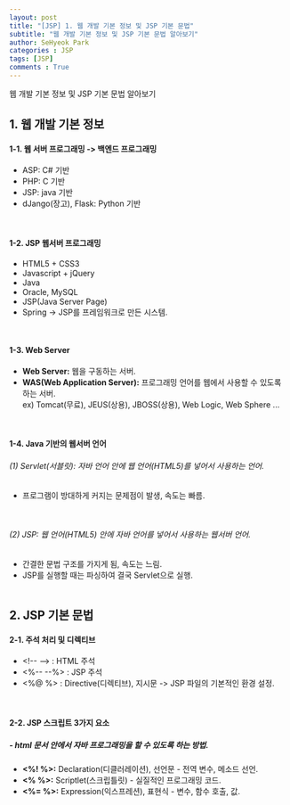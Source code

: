 ```yaml
---
layout: post
title: "[JSP] 1. 웹 개발 기본 정보 및 JSP 기본 문법"
subtitle: "웹 개발 기본 정보 및 JSP 기본 문법 알아보기"
author: SeHyeok Park
categories : JSP
tags: [JSP]
comments : True
---
```

<div id='preview' class='display-none'>
웹 개발 기본 정보 및 JSP 기본 문법 알아보기
</div>

## 1. 웹 개발 기본 정보
#### 1-1. 웹 서버 프로그래밍 -> 백엔드 프로그래밍
- ASP: C# 기반
- PHP: C 기반
- JSP: java 기반
- dJango(장고), Flask: Python 기반
<br>

#### 1-2. JSP 웹서버 프로그래밍
- HTML5 + CSS3
- Javascript + jQuery
- Java
- Oracle, MySQL
- JSP(Java Server Page)
- Spring -> JSP를 프레임워크로 만든 시스템.
<br>

#### 1-3. Web Server 
- <b>Web Server:</b> 웹을 구동하는 서버.
- <b>WAS(Web Application Server):</b> 프로그래밍 언어를 웹에서 사용할 수 있도록 하는 서버.<br>
ex) Tomcat(무료), JEUS(상용), JBOSS(상용), Web Logic, Web Sphere ...
<br>

#### 1-4. Java 기반의 웹서버 언어
###### (1) Servlet(서블릿): 자바 언어 안에 웹 언어(HTML5)를 넣어서 사용하는 언어.
- 프로그램이 방대하게 커지는 문제점이 발생, 속도는 빠름.
<br>

###### (2) JSP: 웹 언어(HTML5) 안에 자바 언어를 넣어서 사용하는 웹서버 언어.
- 간결한 문법 구조를 가지게 됨, 속도는 느림.
- JSP를 실행할 때는 파싱하여 결국 Servlet으로 실행.
<br><br>

## 2. JSP 기본 문법
#### 2-1. 주석 처리 및 디렉티브
- \<!-- --\> : HTML 주석
- <%-- --%> : JSP 주석
- <%@ %> : Directive(디렉티브), 지시문 -> JSP 파일의 기본적인 환경 설정.
<br>

#### 2-2. JSP 스크립트 3가지 요소
##### - html 문서 안에서 자바 프로그래밍을 할 수 있도록 하는 방법.
- <b><%! %>:</b> Declaration(디클러레이션), 선언문 - 전역 변수, 메소드 선언.
- <b><% %>:</b> Scriptlet(스크립틀릿) - 실질적인 프로그래밍 코드.
- <b><%= %>:</b> Expression(익스프레션), 표현식 - 변수, 함수 호출, 값.